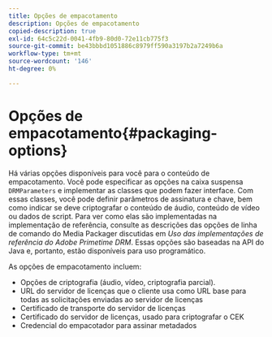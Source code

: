 ```yaml
---
title: Opções de empacotamento
description: Opções de empacotamento
copied-description: true
exl-id: 64c5c22d-0041-4fb9-80d0-72e11cb775f3
source-git-commit: be43bbbd1051886c8979ff590a3197b2a7249b6a
workflow-type: tm+mt
source-wordcount: '146'
ht-degree: 0%

---
```


# Opções de empacotamento{#packaging-options}

Há várias opções disponíveis para você para o conteúdo de empacotamento. Você pode especificar as opções na caixa suspensa `DRMParameters` e implementar as classes que podem fazer interface. Com essas classes, você pode definir parâmetros de assinatura e chave, bem como indicar se deve criptografar o conteúdo de áudio, conteúdo de vídeo ou dados de script. Para ver como elas são implementadas na implementação de referência, consulte as descrições das opções de linha de comando do Media Packager discutidas em *Uso das implementações de referência do Adobe Primetime DRM*. Essas opções são baseadas na API do Java e, portanto, estão disponíveis para uso programático.

As opções de empacotamento incluem:

* Opções de criptografia (áudio, vídeo, criptografia parcial).
* URL do servidor de licenças que o cliente usa como URL base para todas as solicitações enviadas ao servidor de licenças
* Certificado de transporte do servidor de licenças
* Certificado do servidor de licenças, usado para criptografar o CEK
* Credencial do empacotador para assinar metadados

